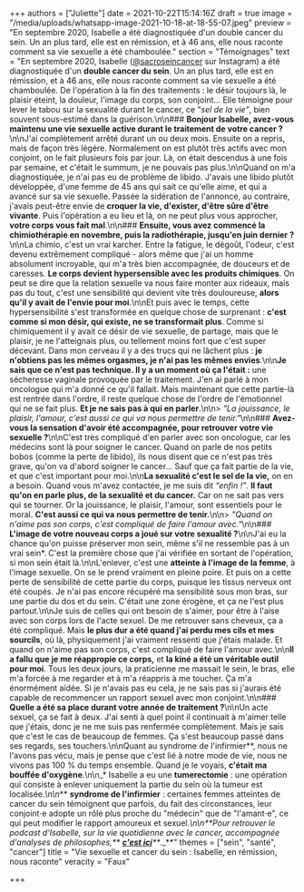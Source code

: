 +++
authors = ["Juliette"]
date = 2021-10-22T15:14:16Z
draft = true
image = "/media/uploads/whatsapp-image-2021-10-18-at-18-55-07.jpeg"
preview = "En septembre 2020, Isabelle a été diagnostiquée d'un double cancer du sein. Un an plus tard, elle est en rémission, et à 46 ans, elle nous raconte comment sa vie sexuelle a été chamboulée."
section = "Témoignages"
text = "En septembre 2020, Isabelle ([@sacroseincancer](https://www.instagram.com/sacroseincancer/) sur Instagram) a été diagnostiquée d'un **double cancer du sein**. Un an plus tard, elle est en rémission, et à 46 ans, elle nous raconte comment sa vie sexuelle a été chamboulée. De l'opération à la fin des traitements : le désir toujours là, le plaisir éteint, la douleur, l'image du corps, son conjoint... Elle témoigne pour lever le tabou sur la sexualité durant le cancer, ce \"_sel de la vie\"_, bien souvent sous-estimé dans la guérison.\n\n### **Bonjour Isabelle, avez-vous maintenu une vie sexuelle active durant le traitement de votre cancer ?**\n\nJ'ai complètement arrêté durant un ou deux mois. Ensuite on a repris, mais de façon très légère. Normalement on est plutôt très actifs avec mon conjoint, on le fait plusieurs fois par jour. Là, on était descendus à une fois par semaine, et c'était le summum, je ne pouvais pas plus.\n\nQuand on m'a diagnostiquée, je n'ai pas eu de problème de libido. J'avais une libido plutôt développée, d'une femme de 45 ans qui sait ce qu'elle aime, et qui a avancé sur sa vie sexuelle. Passée la sidération de l'annonce, au contraire, j'avais peut-être envie de **croquer la vie, d'exister, d'être sûre d'être vivante**. Puis l'opération a eu lieu et là, on ne peut plus vous approcher, **votre corps vous fait mal**.\n\n### **Ensuite, vous avez commencé la chimiothérapie en novembre, puis la radiothérapie, jusqu'en juin dernier ?**\n\nLa chimio, c'est un vrai karcher. Entre la fatigue, le dégoût, l'odeur, c'est devenu extrêmement compliqué - alors même que j'ai un homme absolument incroyable, qui m'a très bien accompagnée, de douceurs et de caresses. **Le corps devient hypersensible avec les produits chimiques**. On peut se dire que la relation sexuelle va nous faire monter aux rideaux, mais pas du tout, c'est une sensibilité qui devient vite très douloureuse, **alors qu'il y avait de l'envie pour moi**.\n\nEt puis avec le temps, cette hypersensibilité s'est transformée en quelque chose de surprenant : **c'est comme si mon désir, qui existe, ne se transformait plus**. Comme si chimiquement il y avait ce désir de vie sexuelle, de partage, mais que le plaisir, je ne l'atteignais plus, ou tellement moins fort que c'est super décevant. Dans mon cerveau il y a des trucs qui ne lâchent plus : **je n'obtiens pas les mêmes orgasmes, je n'ai pas les mêmes envies**.\n\n**Je sais que ce n'est pas technique. Il y a un moment où ça l'était :** une sécheresse vaginale provoquée par le traitement. J'en ai parlé à mon oncologue qui m'a donné ce qu'il fallait. Mais maintenant que cette partie-là est rentrée dans l'ordre, il reste quelque chose de l'ordre de l'émotionnel qui ne se fait plus. **Et je ne sais pas à qui en parler**.\n\n> _\"La jouissance, le plaisir, l'amour, c'est aussi ce qui va nous permettre de tenir.\"_\n\n### **Avez-vous la sensation d'avoir été accompagnée, pour retrouver votre vie sexuelle ?**\n\nC'est très compliqué d'en parler avec son oncologue, car les médecins sont là pour soigner le cancer. Quand on parle de nos petits bobos (comme la perte de libido), ils nous disent que ce n'est pas très grave, qu'on va d'abord soigner le cancer… Sauf que ça fait partie de la vie, et que c'est important pour moi.\n\n**La sexualité c'est le sel de la vie,** on en a besoin. Quand vous m'avez contactée, je me suis dit _\"enfin !\"_. **Il faut qu'on en parle plus, de la sexualité et du cancer.** Car on ne sait pas vers qui se tourner. Or la jouissance, le plaisir, l'amour, sont essentiels pour le moral. **C'est aussi ce qui va nous permettre de tenir.**\n\n> _\"Quand on n'aime pas son corps, c'est compliqué de faire l'amour avec.\"_\n\n### **L'image de votre nouveau corps a joué sur votre sexualité ?**\n\nJ'ai eu la chance qu'on puisse préserver mon sein, même s'il ne ressemble pas à un vrai sein*. C'est la première chose que j'ai vérifiée en sortant de l'opération, si mon sein était là.\n\nL'enlever, c'est une **atteinte à l'image de la femme**, à l'image sexuelle. On se le prend vraiment en pleine poire. Et puis on a cette perte de sensibilité de cette partie du corps, puisque les tissus nerveux ont été coupés. Je n'ai pas encore récupéré ma sensibilité sous mon bras, sur une partie du dos et du sein. C'était une zone érogène, et ça ne l'est plus partout.\n\nJe suis de celles qui ont besoin de s'aimer, pour être à l'aise avec son corps lors de l'acte sexuel. De me retrouver sans cheveux, ça a été compliqué. Mais **le plus dur a été quand j'ai perdu mes cils et mes sourcils**, où là, physiquement j'ai vraiment ressenti que j'étais malade. Et quand on n'aime pas son corps, c'est compliqué de faire l'amour avec.\n\n**Il a fallu que je me réappropie ce corps,** et **la kiné a été un véritable outil pour moi**. Tous les deux jours, la praticienne me massait le sein, le bras, elle m'a forcée à me regarder et à m'a réappris à me toucher. Ça m'a énormément aidée. Si je n'avais pas eu cela, je ne sais pas si j'aurais été capable de recommencer un rapport sexuel avec mon conjoint.\n\n### **Quelle a été sa place durant votre année de traitement ?**\n\nUn acte sexuel, ça se fait à deux. J'ai senti à quel point il continuait à m'aimer telle que j'étais, donc je ne me suis pas renfermée complètement. Mais je sais que c'est le cas de beaucoup de femmes. Ça s'est beaucoup passé dans ses regards, ses touchers.\n\nQuant au syndrome de l'infirmier**, nous ne l'avons pas vécu, mais je pense que c'est lié à notre mode de vie, nous ne vivons pas 100 % du temps ensemble. Quand je le voyais, **c'était ma bouffée d'oxygène**.\n\n_* Isabelle a eu une **tumerectomie** : une opération qui consiste à enlever uniquement la partie du sein où la tumeur est localisée._\n\n_** **syndrome de l'infirmier** : certaines femmes atteintes de cancer du sein témoignent que parfois, du fait des circonstances, leur conjoint⋅e adopte un rôle plus proche du \"médecin\" que de \"l'amant⋅e\", ce qui peut modifier le rapport amoureux et sexuel._\n\n**_Pour retrouver le podcast d'Isabelle, sur la vie quotidienne avec le cancer, accompagnée d'analyses de philosophes,_** [**_c'est ici_**](https://podcasts.ba-ba-bam.com/be-lively-lexperience-bien-etre/202101290400-voyage-au-coeur-de-mon-sacro-sein-cancer-une-nouvelle-dimens.html)**_._**"
themes = ["sein", "santé", "cancer"]
title = "Vie sexuelle et cancer du sein : Isabelle, en rémission, nous raconte"
veracity = "Faux"

+++
